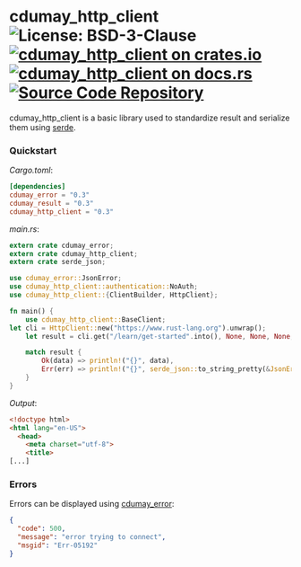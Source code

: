 # cdumay_http_client ![License: BSD-3-Clause](https://img.shields.io/badge/license-BSD--3--Clause-blue) [![cdumay_http_client on crates.io](https://img.shields.io/crates/v/cdumay_http_client)](https://crates.io/crates/cdumay_http_client) [![cdumay_http_client on docs.rs](https://docs.rs/cdumay_http_client/badge.svg)](https://docs.rs/cdumay_http_client) [![Source Code Repository](https://img.shields.io/badge/Code-On%20GitHub-blue?logo=GitHub)](https://github.com/cdumay/rust-cdumay_http_client)

cdumay_http_client is a basic library used to standardize result and serialize them using [serde][__link0].

### Quickstart

*Cargo.toml*:

```toml
[dependencies]
cdumay_error = "0.3"
cdumay_result = "0.3"
cdumay_http_client = "0.3"
```

*main.rs*:

```rust
extern crate cdumay_error;
extern crate cdumay_http_client;
extern crate serde_json;

use cdumay_error::JsonError;
use cdumay_http_client::authentication::NoAuth;
use cdumay_http_client::{ClientBuilder, HttpClient};

fn main() {
    use cdumay_http_client::BaseClient;
let cli = HttpClient::new("https://www.rust-lang.org").unwrap();
    let result = cli.get("/learn/get-started".into(), None, None, None, None);

    match result {
        Ok(data) => println!("{}", data),
        Err(err) => println!("{}", serde_json::to_string_pretty(&JsonError::from(err)).unwrap()),
    }
}
```

*Output*:

```html
<!doctype html>
<html lang="en-US">
  <head>
    <meta charset="utf-8">
    <title>
[...]
```

### Errors

Errors can be displayed using [cdumay_error][__link1]:

```json
{
  "code": 500,
  "message": "error trying to connect",
  "msgid": "Err-05192"
}
```


 [__link0]: https://docs.serde.rs/serde/
 [__link1]: https://docs.serde.rs/cdumay_error/
